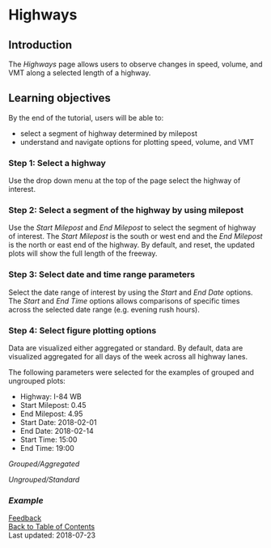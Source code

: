 # Highways

## Introduction
The _Highways_ page allows users to observe changes in speed, volume, and VMT along a selected length of a highway.

## Learning objectives
By the end of the tutorial, users will be able to:
* select a segment of highway determined by milepost
* understand and navigate options for plotting speed, volume, and VMT

### Step 1: Select a highway
Use the drop down menu at the top of the page select the highway of interest.

### Step 2: Select a segment of the highway by using milepost
Use the _Start Milepost_ and _End Milepost_ to select the segment of highway of interest. The _Start Milepost_ is the south or west end and the _End Milepost_ is the north or east end of the highway. By default, and reset, the updated plots will show the full length of the freeway.

### Step 3: Select date and time range parameters
Select the date range of interest by using the _Start_ and _End Date_ options. The _Start_ and _End Time_ options allows comparisons of specific times across the selected date range (e.g. evening rush hours).

### Step 4: Select figure plotting options
Data are visualized either aggregated or standard. By default, data are visualized aggregated for all days of the week across all highway lanes.

The following parameters were selected for the examples of grouped and ungrouped plots:
* Highway: I-84 WB
* Start Milepost: 0.45
* End Milepost: 4.95
* Start Date: 2018-02-01
* End Date: 2018-02-14
* Start Time: 15:00
* End Time: 19:00

_Grouped/Aggregated_


_Ungrouped/Standard_



### _Example_


[Feedback](https://github.com/adus/portal-documentation/issues)  
[Back to Table of Contents](https://github.com/adus/portal-documentation)  
Last updated: 2018-07-23
